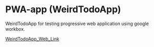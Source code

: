 # PWA-app (WeirdTodoApp)

WeirdTodoApp for testing progressive web application using google workbox.

 [WeirdTodoApp_Web_Link](https://weirdtodoapp.netlify.app/)